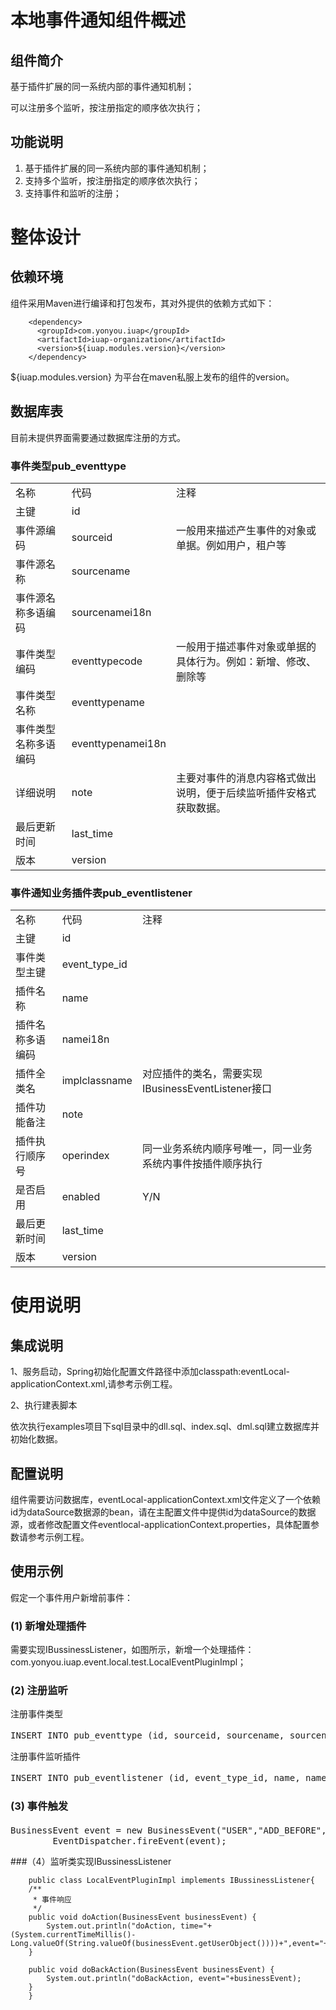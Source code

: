 # 本地事件通知组件概述 #

## 组件简介

基于插件扩展的同一系统内部的事件通知机制；

可以注册多个监听，按注册指定的顺序依次执行；


## 功能说明 ##

1.	基于插件扩展的同一系统内部的事件通知机制；
2.	支持多个监听，按注册指定的顺序依次执行；
3.	支持事件和监听的注册；


# 整体设计 #

## 依赖环境 ##

组件采用Maven进行编译和打包发布，其对外提供的依赖方式如下：

```
	<dependency>
	  <groupId>com.yonyou.iuap</groupId>
	  <artifactId>iuap-organization</artifactId>
	  <version>${iuap.modules.version}</version>
	</dependency>
```
${iuap.modules.version} 为平台在maven私服上发布的组件的version。

## 数据库表

目前未提供界面需要通过数据库注册的方式。

### 事件类型pub_eventtype 
<table>
   <tr>
      <td>名称</td>
      <td>代码</td>
      <td>注释</td>
   </tr>
   <tr>
      <td>主键</td>
      <td>id</td>
      <td></td>
   </tr>
   <tr>
      <td>事件源编码</td>
      <td>sourceid</td>
      <td>一般用来描述产生事件的对象或单据。例如用户，租户等</td>
   </tr>
   <tr>
      <td>事件源名称</td>
      <td>sourcename</td>
      <td></td>
   </tr>
   <tr>
      <td>事件源名称多语编码</td>
      <td>sourcenamei18n</td>
      <td></td>
   </tr>
   <tr>
      <td>事件类型编码</td>
      <td>eventtypecode</td>
      <td>一般用于描述事件对象或单据的具体行为。例如：新增、修改、删除等</td>
   </tr>
   <tr>
      <td>事件类型名称</td>
      <td>eventtypename</td>
      <td></td>
   </tr>
   <tr>
      <td>事件类型名称多语编码</td>
      <td>eventtypenamei18n</td>
      <td></td>
   </tr>
   <tr>
      <td>详细说明</td>
      <td>note</td>
      <td>主要对事件的消息内容格式做出说明，便于后续监听插件安格式获取数据。</td>
   </tr>
   <tr>
      <td>最后更新时间</td>
      <td>last_time</td>
      <td></td>
   </tr>
   <tr>
      <td>版本</td>
      <td>version</td>
      <td></td>
   </tr>
</table>
	

### 事件通知业务插件表pub_eventlistener

<table>
   <tr>
      <td>名称</td>
      <td>代码</td>
      <td>注释</td>
   </tr>
   <tr>
      <td>主键</td>
      <td>id</td>
      <td></td>
   </tr>
   <tr>
      <td>事件类型主键</td>
      <td>event_type_id</td>
      <td></td>
   </tr>
   <tr>
      <td>插件名称</td>
      <td>name</td>
      <td></td>
   </tr>
   <tr>
      <td>插件名称多语编码</td>
      <td>namei18n</td>
      <td></td>
   </tr>
   <tr>
      <td>插件全类名</td>
      <td>implclassname</td>
      <td>对应插件的类名，需要实现IBusinessEventListener接口</td>
   </tr>
   <tr>
      <td>插件功能备注</td>
      <td>note</td>
      <td></td>
   </tr>
   <tr>
      <td>插件执行顺序号</td>
      <td>operindex</td>
      <td>同一业务系统内顺序号唯一，同一业务系统内事件按插件顺序执行</td>
   </tr>
   <tr>
      <td>是否启用</td>
      <td>enabled</td>
      <td>Y/N</td>
   </tr>
   <tr>
      <td>最后更新时间</td>
      <td>last_time</td>
      <td></td>
   </tr>
   <tr>
      <td>版本</td>
      <td>version</td>
      <td></td>
   </tr>
</table>


# 使用说明 #

## 集成说明

1、服务启动，Spring初始化配置文件路径中添加classpath:eventLocal-applicationContext.xml,请参考示例工程。

2、执行建表脚本

依次执行examples项目下sql目录中的dll.sql、index.sql、dml.sql建立数据库并初始化数据。
	

## 配置说明

组件需要访问数据库，eventLocal-applicationContext.xml文件定义了一个依赖id为dataSource数据源的bean，请在主配置文件中提供id为dataSource的数据源，或者修改配置文件eventlocal-applicationContext.properties，具体配置参数请参考示例工程。

## 使用示例

假定一个事件用户新增前事件：

### (1)	新增处理插件
需要实现IBussinessListener，如图所示，新增一个处理插件：
com.yonyou.iuap.event.local.test.LocalEventPluginImpl；

 
### (2)	注册监听
注册事件类型
<pre>
INSERT INTO pub_eventtype (id, sourceid, sourcename, sourcenamei18n, eventtypecode, eventtypename, eventtypenamei18n, note, last_time, version) VALUES ('1', 'USER', '用户', 'user_code', 'ADD_BEFORE', '新增前', 'add_before_code', null, null, 1);
</pre>
注册事件监听插件
<pre>
INSERT INTO pub_eventlistener (id, event_type_id, name, namei18n, implclassname, note, operindex, enabled, last_time, version) VALUES ('1', '1', '测试', 'test_code', 'com.yonyou.iuap.event.local.test.LocalEventPluginImpl', null, 1, 'Y', null, 1);
</pre>
### (3)	事件触发
<pre>
BusinessEvent event = new BusinessEvent("USER","ADD_BEFORE",System.currentTimeMillis()/*事件要发送的内容，格式是字符型*/);
		EventDispatcher.fireEvent(event);
</pre>
###（4）监听类实现IBussinessListener

```
    public class LocalEventPluginImpl implements IBussinessListener{
	/**
	 * 事件响应
	 */
	public void doAction(BusinessEvent businessEvent) {
		System.out.println("doAction, time="+(System.currentTimeMillis()-Long.valueOf(String.valueOf(businessEvent.getUserObject())))+",event="+businessEvent);
	}
	
	public void doBackAction(BusinessEvent businessEvent) {
		System.out.println("doBackAction, event="+businessEvent);
	}
    }
 ```